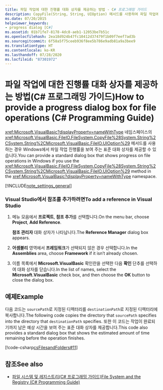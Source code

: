 ```yaml
---
title: 파일 작업에 대한 진행률 대화 상자를 제공하는 방법 - C# 프로그래밍 가이드
description: CopyFile(String, String, UIOption) 메서드를 사용하여 파일 작업에 대한 진행률 대화 상자를 제공하는 방법을 알아봅니다.
ms.date: 07/20/2015
helpviewer_keywords:
- progress dialog [C#]
ms.assetid: 01b71fe7-8178-4dc8-aeb1-12053be7b51c
ms.openlocfilehash: 2ea18d924b47fc10412d37479f1b09f7eef7ad3b
ms.sourcegitcommit: 6f58a5f75ceeb936f8ee5b786e9adb81a9a3bee9
ms.translationtype: HT
ms.contentlocale: ko-KR
ms.lasthandoff: 07/28/2020
ms.locfileid: "87301972"
---
```

# <a name="how-to-provide-a-progress-dialog-box-for-file-operations-c-programming-guide"></a><span data-ttu-id="e2206-103">파일 작업에 대한 진행률 대화 상자를 제공하는 방법(C# 프로그래밍 가이드)</span><span class="sxs-lookup"><span data-stu-id="e2206-103">How to provide a progress dialog box for file operations (C# Programming Guide)</span></span>
<span data-ttu-id="e2206-104"><xref:Microsoft.VisualBasic?displayProperty=nameWithType> 네임스페이스의 <xref:Microsoft.VisualBasic.FileIO.FileSystem.CopyFile%28System.String%2CSystem.String%2CMicrosoft.VisualBasic.FileIO.UIOption%29> 메서드를 사용하는 경우 Windows에서 파일 작업 진행률을 보여 주는 표준 대화 상자를 제공할 수 있습니다.</span><span class="sxs-lookup"><span data-stu-id="e2206-104">You can provide a standard dialog box that shows progress on file operations in Windows if you use the <xref:Microsoft.VisualBasic.FileIO.FileSystem.CopyFile%28System.String%2CSystem.String%2CMicrosoft.VisualBasic.FileIO.UIOption%29> method in the <xref:Microsoft.VisualBasic?displayProperty=nameWithType> namespace.</span></span>  
  
[!INCLUDE[note_settings_general](~/includes/note-settings-general-md.md)]  
  
### <a name="to-add-a-reference-in-visual-studio"></a><span data-ttu-id="e2206-105">Visual Studio에서 참조를 추가하려면</span><span class="sxs-lookup"><span data-stu-id="e2206-105">To add a reference in Visual Studio</span></span>  
  
1. <span data-ttu-id="e2206-106">메뉴 모음에서 **프로젝트**, **참조 추가**를 선택합니다.</span><span class="sxs-lookup"><span data-stu-id="e2206-106">On the menu bar, choose **Project**, **Add Reference**.</span></span>  
  
     <span data-ttu-id="e2206-107">**참조 관리자** 대화 상자가 나타납니다.</span><span class="sxs-lookup"><span data-stu-id="e2206-107">The **Reference Manager** dialog box appears.</span></span>  
  
2. <span data-ttu-id="e2206-108">**어셈블리** 영역에서 **프레임워크**가 선택되지 않은 경우 선택합니다.</span><span class="sxs-lookup"><span data-stu-id="e2206-108">In the **Assemblies** area, choose **Framework** if it isn’t already chosen.</span></span>  
  
3. <span data-ttu-id="e2206-109">이름 목록에서 **Microsoft.VisualBasic** 확인란을 선택한 다음 **확인** 단추를 선택하여 대화 상자를 닫습니다.</span><span class="sxs-lookup"><span data-stu-id="e2206-109">In the list of names, select the **Microsoft.VisualBasic** check box, and then choose the **OK** button to close the dialog box.</span></span>  
  
## <a name="example"></a><span data-ttu-id="e2206-110">예제</span><span class="sxs-lookup"><span data-stu-id="e2206-110">Example</span></span>  
 <span data-ttu-id="e2206-111">다음 코드는 `sourcePath`로 지정된 디렉터리를 `destinationPath`로 지정된 디렉터리에 복사합니다.</span><span class="sxs-lookup"><span data-stu-id="e2206-111">The following code copies the directory that `sourcePath` specifies into the directory that `destinationPath` specifies.</span></span> <span data-ttu-id="e2206-112">또한 이 코드는 작업이 완료되기까지 남은 예상 시간을 보여 주는 표준 대화 상자를 제공합니다.</span><span class="sxs-lookup"><span data-stu-id="e2206-112">This code also provides a standard dialog box that shows the estimated amount of time remaining before the operation finishes.</span></span>  
  
 [!code-csharp[csFilesandFolders#11](~/samples/snippets/csharp/VS_Snippets_VBCSharp/csFilesAndFolders/CS/FileIteration.cs#11)]  
  
## <a name="see-also"></a><span data-ttu-id="e2206-113">참조</span><span class="sxs-lookup"><span data-stu-id="e2206-113">See also</span></span>

- [<span data-ttu-id="e2206-114">파일 시스템 및 레지스트리(C# 프로그래밍 가이드)</span><span class="sxs-lookup"><span data-stu-id="e2206-114">File System and the Registry (C# Programming Guide)</span></span>](./index.md)
